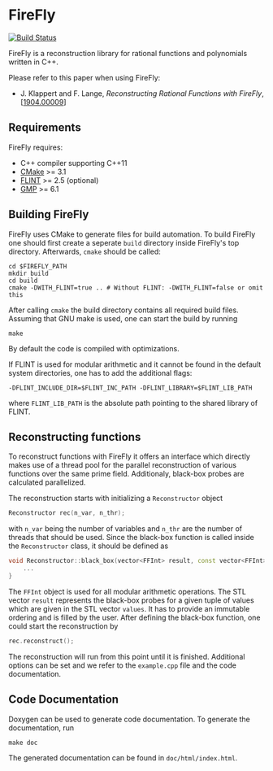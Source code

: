# FireFly

[![Build Status](https://travis-ci.org/jklappert/FireFly.svg?branch=master)](https://travis-ci.org/jklappert/FireFly)

FireFly is a reconstruction library for rational functions and polynomials written in C++.

Please refer to this paper when using FireFly:
* J. Klappert and F. Lange, *Reconstructing Rational Functions with FireFly*, [[1904.00009](https://arxiv.org/abs/1904.00009)]

## Requirements

FireFly requires:
* C++ compiler supporting C++11
* [CMake](https://cmake.org/) >= 3.1
* [FLINT](http://www.flintlib.org/) >= 2.5 (optional)
* [GMP](https://gmplib.org/) >= 6.1

## Building FireFly
FireFly uses CMake to generate files for build automation. To build FireFly one should first create a seperate `build` directory inside FireFly's top directory. Afterwards, `cmake` should be called:
```
cd $FIREFLY_PATH
mkdir build
cd build
cmake -DWITH_FLINT=true .. # Without FLINT: -DWITH_FLINT=false or omit this
```

After calling `cmake` the build directory contains all required build files. Assuming that GNU make is used, one can start the build by running

```
make
```

By default the code is compiled with optimizations.

If FLINT is used for modular arithmetic and it cannot be found in the default system directories, one has to add the additional flags:

```
-DFLINT_INCLUDE_DIR=$FLINT_INC_PATH -DFLINT_LIBRARY=$FLINT_LIB_PATH
```

where `FLINT_LIB_PATH` is the absolute path pointing to the shared library of FLINT.

## Reconstructing functions
To reconstruct functions with FireFly it offers an interface which directly makes use of a thread pool for the parallel reconstruction of various functions over the same prime field. Additionaly, black-box probes are calculated parallelized.

The reconstruction starts with initializing a `Reconstructor` object

```cpp
Reconstructor rec(n_var, n_thr);
```

with `n_var` being the number of variables and `n_thr` are the number of threads that should be used. Since the black-box function is called inside the `Reconstructor` class, it should be defined as

```cpp
void Reconstructor::black_box(vector<FFInt> result, const vector<FFInt>& values){
    ...
}
```

The `FFInt` object is used for all modular arithmetic operations. The STL vector `result` represents the black-box probes for a given tuple of values which are given in the STL vector `values`. It has to provide an immutable ordering and is filled by the user. After defining the black-box function, one could start the reconstruction by 

```cpp
rec.reconstruct();
```

The reconstruction will run from this point until it is finished. Additional options can be set and we refer to the `example.cpp` file and the code documentation.

## Code Documentation
Doxygen can be used to generate code documentation. To generate the documentation, run
```
make doc
```

The generated documentation can be found in `doc/html/index.html`.
